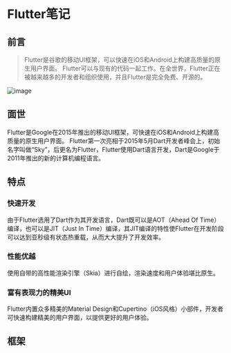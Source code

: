 # Flutter笔记
## 前言
>Flutter是谷歌的移动UI框架，可以快速在iOS和Android上构建高质量的原生用户界面。 Flutter可以与现有的代码一起工作。在全世界，Flutter正在被越来越多的开发者和组织使用，并且Flutter是完全免费、开源的。

![image](https://user-images.githubusercontent.com/52229845/110598713-06ee1380-81bd-11eb-8931-a0de4215541d.png)
## 面世
Flutter是Google在2015年推出的移动UI框架，可快速在iOS和Android上构建高质量的原生用户界面。
Flutter第一次亮相于2015年5月Dart开发者峰会上，初始名字叫做“Sky”，后更名为Flutter，Flutter使用Dart语言开发，Dart是Google于2011年推出的新的计算机编程语言。

## 特点
### 快速开发
由于Flutter选用了Dart作为其开发语言，Dart既可以是AOT（Ahead Of Time）编译，也可以是JIT（Just In Time）编译，其JIT编译的特性使Flutter在开发阶段可以达到亚秒级有状态热重载，从而大大提升了开发效率。
### 性能优越
使用自带的高性能渲染引擎（Skia）进行自绘，渲染速度和用户体验堪比原生。
### 富有表现力的精美UI
Flutter内置众多精美的Material Design和Cupertino（iOS风格）小部件，开发者可快速构建精美的用户界面，以提供更好的用户体验。
## 框架
